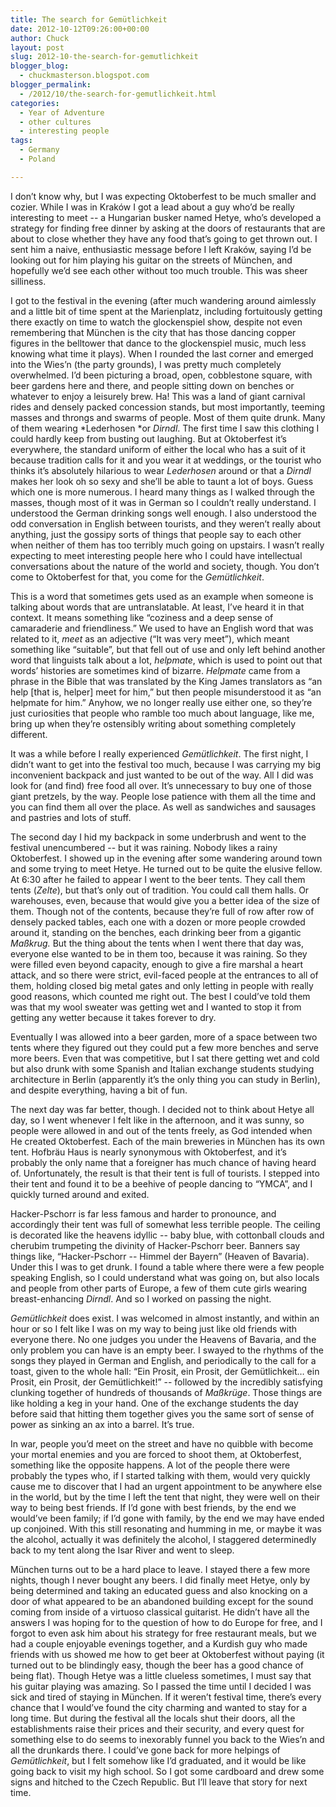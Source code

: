 ```yaml
---
title: The search for Gemütlichkeit
date: 2012-10-12T09:26:00+00:00
author: Chuck
layout: post
slug: 2012-10-the-search-for-gemutlichkeit
blogger_blog:
  - chuckmasterson.blogspot.com
blogger_permalink:
  - /2012/10/the-search-for-gemutlichkeit.html
categories:
  - Year of Adventure
  - other cultures
  - interesting people
tags:
  - Germany
  - Poland

---
```

I don’t know why, but I was expecting Oktoberfest to be much smaller and
cozier. While I was in Kraków I got a lead about a guy who’d be really
interesting to meet -- a Hungarian busker named Hetye, who’s
developed a strategy for finding free dinner by asking at the doors of
restaurants that are about to close whether they have any food that’s
going to get thrown out. I sent him a naive, enthusiastic message before I left
Kraków, saying I’d be looking out for him playing his guitar on the
streets of München, and hopefully we’d see each other without too much
trouble. This was sheer silliness.

I got to the festival in the evening (after much wandering around aimlessly and
a little bit of time spent at the Marienplatz, including fortuitously getting
there exactly on time to watch the glockenspiel show, despite not even
remembering that München is the city that has those dancing copper figures in
the belltower that dance to the glockenspiel music, much less knowing what time
it plays). When I rounded the last corner and emerged into the Wies’n
(the party grounds), I was pretty much completely overwhelmed.  I’d been
picturing a broad, open, cobblestone square, with beer gardens here and there,
and people sitting down on benches or whatever to enjoy a leisurely brew. Ha!
This was a land of giant carnival rides and densely packed concession stands,
but most importantly, teeming masses and throngs and swarms of people. Most of
them quite drunk. Many of them wearing *Lederhosen *or *Dirndl*. The
first time I saw this clothing I could hardly keep from busting out laughing.
But at Oktoberfest it’s everywhere, the standard uniform of either the
local who has a suit of it because tradition calls for it and you wear it at
weddings, or the tourist who thinks it’s absolutely hilarious to wear
*Lederhosen* around or that a *Dirndl* makes her look oh so sexy and
she’ll be able to taunt a lot of boys. Guess which one is more numerous.
I heard many things as I walked through the masses, though most of it was in
German so I couldn’t really understand. I understood the German drinking
songs well enough. I also understood the odd conversation in English between
tourists, and they weren’t really about anything, just the gossipy sorts
of things that people say to each other when neither of them has too terribly
much going on upstairs. I wasn’t really expecting to meet interesting
people here who I could have intellectual conversations about the nature of the
world and society, though. You don’t come to Oktoberfest for that, you
come for the *Gemütlichkeit*.

This is a word that sometimes gets used as an example when someone is talking
about words that are untranslatable. At least, I’ve heard it in that
context. It means something like “coziness and a deep sense of
camaraderie and friendliness.” We used to have an English word that was
related to it, *meet* as an adjective (“It was very meet”),
which meant something like “suitable”, but that fell out of use and
only left behind another word that linguists talk about a lot, *helpmate*,
which is used to point out that words’ histories are sometimes kind of
bizarre. *Helpmate* came from a phrase in the Bible that was
translated by the King James translators as “an help [that is, helper]
meet for him,” but then people misunderstood it as “an helpmate for
him.” Anyhow, we no longer really use either one, so they’re just
curiosities that people who ramble too much about language, like me, bring up
when they’re ostensibly writing about something completely different.

It was a while before I really
experienced *Gemütlichkeit*. The first night, I didn’t want to
get into the festival too much, because I was carrying my big inconvenient
backpack and just wanted to be out of the way. All I did was look for (and
find) free food all over. It’s unnecessary to buy one of those giant
pretzels, by the way. People lose patience with them all the time and you can
find them all over the place. As well as sandwiches and sausages and pastries
and lots of stuff.

The second day I hid my backpack in some underbrush and went to the festival
unencumbered -- but it was raining.  Nobody likes a rainy Oktoberfest. I
showed up in the evening after some wandering around town and some trying to
meet Hetye. He turned out to be quite the elusive fellow. At 6:30 after he
failed to appear I went to the beer tents.  They call them tents
(*Zelte*), but that’s only out of tradition.  You could call them
halls. Or warehouses, even, because that would give you a better idea of the
size of them. Though not of the contents, because they’re full of row
after row of densely packed tables, each one with a dozen or more people
crowded around it, standing on the benches, each drinking beer from a gigantic
*Maßkrug.* But the thing about the tents when I went there that day was,
everyone else wanted to be in them too, because it was raining. So they were
filled even beyond capacity, enough to give a fire marshal a heart attack, and
so there were strict, evil-faced people at the entrances to all of them,
holding closed big metal gates and only letting in people with really good
reasons, which counted me right out. The best I could’ve told them was
that my wool sweater was getting wet and I wanted to stop it from getting any
wetter because it takes forever to dry.

Eventually I was
allowed into a beer garden, more of a space between two tents where they
figured out they could put a few more benches and serve more beers. Even that
was competitive, but I sat there getting wet and cold but also drunk with some
Spanish and Italian exchange students studying architecture in Berlin
(apparently it’s the only thing you can study in Berlin), and despite
everything, having a bit of fun.

The next day was far better, though. I decided not to think about Hetye all
day, so I went whenever I felt like in the afternoon, and it was sunny, so
people were allowed in and out of the tents freely, as God intended when He
created Oktoberfest. Each of the main breweries in München has its own tent.
Hofbräu Haus is nearly synonymous with Oktoberfest, and it’s probably the
only name that a foreigner has much chance of having heard of. Unfortunately,
the result is that their tent is full of tourists. I stepped into their tent
and found it to be a beehive of people dancing to “YMCA”, and I
quickly turned around and exited.

Hacker-Pschorr is far less famous and harder to pronounce, and accordingly
their tent was full of somewhat less terrible people. The ceiling is decorated
like the heavens idyllic -- baby blue, with cottonball clouds and cherubim
trumpeting the divinity of Hacker-Pschorr beer. Banners say things like,
“Hacker-Pschorr -- Himmel der Bayern” (Heaven of Bavaria).
Under this I was to get drunk. I found a table where there were a few people
speaking English, so I could understand what was going on, but also locals and
people from other parts of Europe, a few of them cute girls wearing
breast-enhancing *Dirndl*. And so I worked on passing the night.

*Gemütlichkeit* does exist. I was welcomed in almost instantly, and within
an hour or so I felt like I was on my way to being just like old friends with
everyone there. No one judges you under the Heavens of Bavaria, and the only
problem you can have is an empty beer. I swayed to the rhythms of the songs
they played in German and English, and periodically to the call for a toast,
given to the whole hall: “Ein Prosit, ein Prosit, der
Gemütlichkeit… ein Prosit, ein Prosit, der Gemütlichkeit!” --
followed by the incredibly satisfying clunking together of hundreds of
thousands of *Maßkrüge*. Those things are like holding a keg in your
hand. One of the exchange students the day before said that hitting them
together gives you the same sort of sense of power as sinking an ax into a
barrel. It’s true.

In war, people you’d meet on the street and have no quibble with become
your mortal enemies and you are forced to shoot them, at Oktoberfest, something
like the opposite happens. A lot of the people there were probably the types
who, if I started talking with them, would very quickly cause me to discover
that I had an urgent appointment to be anywhere else in the world, but by the
time I left the tent that night, they were well on their way to being best
friends. If I’d gone with best friends, by the end we would’ve been
family; if I’d gone with family, by the end we may have ended up
conjoined. With this still resonating and humming in me, or maybe it was the
alcohol, actually it was definitely the alcohol, I staggered determinedly back
to my tent along the Isar River and went to sleep.

München turns out to be a hard place to leave. I stayed there a few more
nights, though I never bought any beers. I did finally meet Hetye, only by
being determined and taking an educated guess and also knocking on a door of
what appeared to be an abandoned building except for the sound coming from
inside of a virtuoso classical guitarist. He didn’t have all the answers
I was hoping for to the question of how to do Europe for free, and I forgot to
even ask him about his strategy for free restaurant meals, but we had a couple
enjoyable evenings together, and a Kurdish guy who made friends with us showed
me how to get beer at Oktoberfest without paying (it turned out to be
blindingly easy, though the beer has a good chance of being flat). Though Hetye
was a little clueless sometimes, I must say that his guitar playing was
amazing. So I passed the time until I decided I was sick and tired of staying
in München. If it weren’t festival time, there’s every chance that
I would’ve found the city charming and wanted to stay for a long time.
But during the festival all the locals shut their doors, all the establishments
raise their prices and their security, and every quest for something else to do
seems to inexorably funnel you back to the Wies’n and all the drunkards
there. I could’ve gone back for more helpings of *Gemütlichkeit*,
but I felt somehow like I’d graduated, and it would be like going back to
visit my high school. So I got some cardboard and drew some signs and
hitched to the Czech Republic. But I’ll leave that story for next time.  
